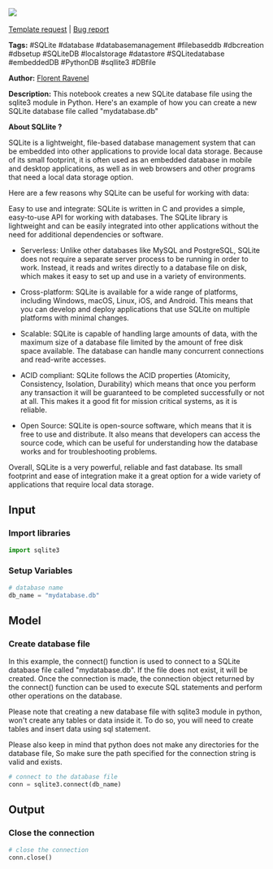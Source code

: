 <a href="https://app.naas.ai/user-redirect/naas/downloader?url=https://raw.githubusercontent.com/jupyter-naas/awesome-notebooks/master/SQLite/SQLite_Create_Database_file.ipynb" target="_parent"><img src="https://naasai-public.s3.eu-west-3.amazonaws.com/open_in_naas.svg"/></a><br><br><a href="https://github.com/jupyter-naas/awesome-notebooks/issues/new?assignees=&labels=&template=template-request.md&title=Tool+-+Action+of+the+notebook+">Template request</a> | <a href="https://github.com/jupyter-naas/awesome-notebooks/issues/new?assignees=&labels=bug&template=bug_report.md&title=SQLite+-+Create+Database+file:+Error+short+description">Bug report</a>

**Tags:** #SQLite #database #databasemanagement #filebaseddb #dbcreation #dbsetup #SQLiteDB #localstorage #datastore #SQLitedatabase #embeddedDB #PythonDB #sqllite3 #DBfile

**Author:** [Florent Ravenel](https://www.linkedin.com/in/florent-ravenel/)

**Description:** This notebook creates a new SQLite database file using the sqlite3 module in Python. Here's an example of how you can create a new SQLite database file called "mydatabase.db"

**About SQLlite ?**

SQLite is a lightweight, file-based database management system that can be embedded into other applications to provide local data storage. Because of its small footprint, it is often used as an embedded database in mobile and desktop applications, as well as in web browsers and other programs that need a local data storage option.

Here are a few reasons why SQLite can be useful for working with data:

Easy to use and integrate: SQLite is written in C and provides a simple, easy-to-use API for working with databases. The SQLite library is lightweight and can be easily integrated into other applications without the need for additional dependencies or software.

- Serverless: Unlike other databases like MySQL and PostgreSQL, SQLite does not require a separate server process to be running in order to work. Instead, it reads and writes directly to a database file on disk, which makes it easy to set up and use in a variety of environments.

- Cross-platform: SQLite is available for a wide range of platforms, including Windows, macOS, Linux, iOS, and Android. This means that you can develop and deploy applications that use SQLite on multiple platforms with minimal changes.

- Scalable: SQLite is capable of handling large amounts of data, with the maximum size of a database file limited by the amount of free disk space available. The database can handle many concurrent connections and read-write accesses.

- ACID compliant: SQLite follows the ACID properties (Atomicity, Consistency, Isolation, Durability) which means that once you perform any transaction it will be guaranteed to be completed successfully or not at all. This makes it a good fit for mission critical systems, as it is reliable.

- Open Source: SQLite is open-source software, which means that it is free to use and distribute. It also means that developers can access the source code, which can be useful for understanding how the database works and for troubleshooting problems.

Overall, SQLite is a very powerful, reliable and fast database. Its small footprint and ease of integration make it a great option for a wide variety of applications that require local data storage.

## Input

### Import libraries


```python
import sqlite3
```

### Setup Variables


```python
# database name
db_name = "mydatabase.db"
```

## Model

### Create database file
In this example, the connect() function is used to connect to a SQLite database file called "mydatabase.db". If the file does not exist, it will be created.
Once the connection is made, the connection object returned by the connect() function can be used to execute SQL statements and perform other operations on the database.

Please note that creating a new database file with sqlite3 module in python, won't create any tables or data inside it. To do so, you will need to create tables and insert data using sql statement.

Please also keep in mind that python does not make any directories for the database file, So make sure the path specified for the connection string is valid and exists.


```python
# connect to the database file
conn = sqlite3.connect(db_name)
```

## Output

### Close the connection


```python
# close the connection
conn.close()
```
